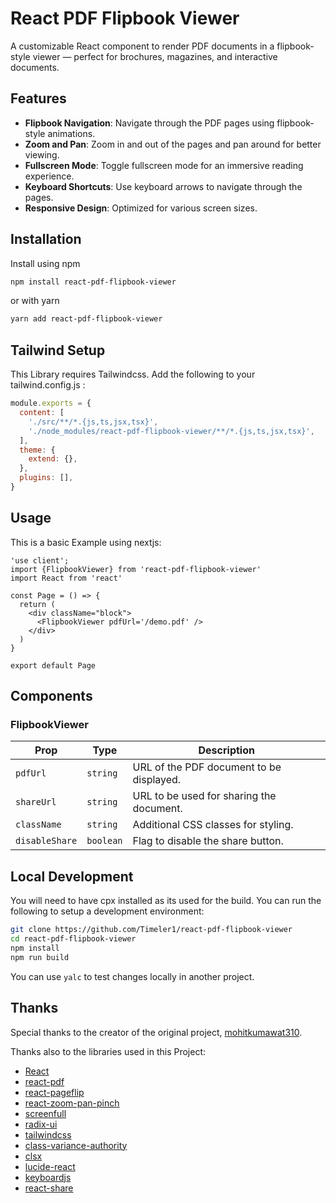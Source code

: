 

# React PDF Flipbook Viewer

A customizable React component to render PDF documents in a flipbook-style viewer — perfect for brochures, magazines, and interactive documents.
## Features

- **Flipbook Navigation**: Navigate through the PDF pages using flipbook-style animations.
- **Zoom and Pan**: Zoom in and out of the pages and pan around for better viewing.
- **Fullscreen Mode**: Toggle fullscreen mode for an immersive reading experience.
- **Keyboard Shortcuts**: Use keyboard arrows to navigate through the pages.
- **Responsive Design**: Optimized for various screen sizes.

## Installation
Install using npm
```bash
npm install react-pdf-flipbook-viewer
```
or with yarn
```bash
yarn add react-pdf-flipbook-viewer
```
## Tailwind Setup
This Library requires Tailwindcss. Add the following to your tailwind.config.js :
```js
module.exports = {
  content: [
    './src/**/*.{js,ts,jsx,tsx}',
    './node_modules/react-pdf-flipbook-viewer/**/*.{js,ts,jsx,tsx}',
  ],
  theme: {
    extend: {},
  },
  plugins: [],
}
```
## Usage
This is a basic Example using nextjs:
```tsx
'use client';
import {FlipbookViewer} from 'react-pdf-flipbook-viewer'
import React from 'react'

const Page = () => {
  return (
    <div className="block">
      <FlipbookViewer pdfUrl='/demo.pdf' />
    </div>
  )
}

export default Page
```
## Components

### FlipbookViewer

| Prop          | Type      | Description                                      |
|---------------|-----------|--------------------------------------------------|
| `pdfUrl`      | `string`  | URL of the PDF document to be displayed.         |
| `shareUrl`    | `string`  | URL to be used for sharing the document.         |
| `className`   | `string`  | Additional CSS classes for styling.              |
| `disableShare`| `boolean` | Flag to disable the share button.                |

## Local Development
You will need to have cpx installed as its used for the build. You can run the following to setup a development environment:

```bash
git clone https://github.com/Timeler1/react-pdf-flipbook-viewer
cd react-pdf-flipbook-viewer
npm install
npm run build
```
You can use ``yalc`` to test changes locally in another project.

## Thanks

Special thanks to the creator of the original project, [mohitkumawat310](https://github.com/mohitkumawat310/react-pdf-flipbook-viewer).

Thanks also to the libraries used in this Project:

- [React](https://reactjs.org/)
- [react-pdf](https://github.com/wojtekmaj/react-pdf)
- [react-pageflip](https://github.com/Nodlik/react-pageflip)
- [react-zoom-pan-pinch](https://github.com/prc5/react-zoom-pan-pinch)
- [screenfull](https://github.com/sindresorhus/screenfull.js)
- [radix-ui](https://www.radix-ui.com/)
- [tailwindcss](https://tailwindcss.com/)
- [class-variance-authority](https://github.com/joe-bell/class-variance-authority)
- [clsx](https://github.com/lukeed/clsx)
- [lucide-react](https://github.com/lucide-icons/lucide)
- [keyboardjs](https://github.com/RobertWHurst/KeyboardJS)
- [react-share](https://github.com/nygardk/react-share)
